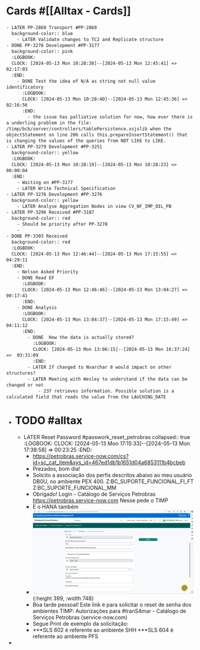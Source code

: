 # Cards #[[Alltax - Cards]]
	- LATER PP-2860 Transport #PP-2860
	  background-color:: blue
		- LATER Validate changes to TC2 and Replicate structure
	- DONE PP-3278 Development #PP-3177
	  background-color:: pink
	  :LOGBOOK:
	  CLOCK: [2024-05-13 Mon 10:28:38]--[2024-05-13 Mon 12:45:41] =>  02:17:03
	  :END:
		- DONE Test the idea of N/A as string not null value identificatory
		  :LOGBOOK:
		  CLOCK: [2024-05-13 Mon 10:28:40]--[2024-05-13 Mon 12:45:36] =>  02:16:56
		  :END:
			- the issue has palliative solution for now, how ever there is a underling problem in the file: /timp/bcb/server/controllers/tablePersistence.xsjslib when the objectStatement on line 206 calls this.prepareInsertStatement() that is changing the values of the queries from NOT LIKE to LIKE.
	- LATER PP-3279 Development #PP-3251
	  background-color:: yellow
	  :LOGBOOK:
	  CLOCK: [2024-05-13 Mon 10:28:19]--[2024-05-13 Mon 10:28:23] =>  00:00:04
	  :END:
		- Waiting on #PP-3177
		- LATER Write Technical Specification
	- LATER PP-3276 Development #PP-3276
	  background-color:: yellow
		- LATER Analyse Aggregation Nodes in view CV_NF_IMP_OIL_PB
	- LATER PP-3296 Received #PP-3187
	  background-color:: red
		- Should be priority after PP-3278
		-
	- DONE PP-3303 Received
	  background-color:: red
	  :LOGBOOK:
	  CLOCK: [2024-05-13 Mon 12:46:44]--[2024-05-13 Mon 17:15:55] =>  04:29:11
	  :END:
		- Nelson Asked Priority
		- DONE Read EF
		  :LOGBOOK:
		  CLOCK: [2024-05-13 Mon 12:46:46]--[2024-05-13 Mon 13:04:27] =>  00:17:41
		  :END:
		- DONE Analysis
		  :LOGBOOK:
		  CLOCK: [2024-05-13 Mon 13:04:37]--[2024-05-13 Mon 17:15:49] =>  04:11:12
		  :END:
			- DONE  How the data is actually stored?
			  :LOGBOOK:
			  CLOCK: [2024-05-13 Mon 13:06:15]--[2024-05-13 Mon 16:37:24] =>  03:31:09
			  :END:
			- LATER If changed to Nvarchar 8 would impact on other structures?
			- LATER Meeting with Wesley to understand if the data can be changed or not
				- 237 retrieves information. Possible solution is a calculated field that reads the value from the LAUCHING_DATE
- # TODO #alltax
	- LATER Reset Password #passwork_reset_petrobras
	  collapsed:: true
	  :LOGBOOK:
	  CLOCK: [2024-05-13 Mon 17:15:33]--[2024-05-13 Mon 17:38:58] =>  00:23:25
	  :END:
		- https://petrobras.service-now.com/cs?id=sc_cat_item&sys_id=467ed1db1b1651d04a6853111b4bcbeb
		- Prezados, bom dia!
		- Solicito a associação dos perfis descritos abaixo ao meu usuário DB0U, no ambiente PEX 400.
		  Z:BC_SUPORTE_FUNCIONAL_FI_FT
		  Z:BC_SUPORTE_FUNCIONAL_MM
		- Obrigado!
		  Login - Catálogo de Serviços Petrobras
		  https://petrobras.service-now.com
		  Nesse pede o TIMP
		- E o HANA também
		- ![image.png](../assets/image_1715631433376_0.png){:height 399, :width 748}
		- Boa tarde pessoal!
		  Este link é para solicitar o reset de senha dos ambientes TIMP:
		  Autorizações para #tranS4mar - Catálogo de Serviços Petrobras (service-now.com)
		- Segue Print de exemplo da solicitação:
		- ***SLS 602 é referente ao ambiente SHH
		  ***SLS 604 é referente ao ambiente PFS
-